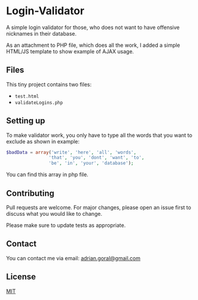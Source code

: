 # Login-Validator

A simple login validator for those, who does not want to have offensive nicknames in their database.

As an attachment to PHP file, which does all the work, I added a simple HTML/JS template to show example of AJAX usage.

## Files

This tiny project contains two files:
+ ```test.html```
+ ```validateLogins.php```

## Setting up

To make validator work, you only have to type all the words that you want to exclude as shown in example:
```php
$badData = array('write', 'here', 'all', 'words', 
                'that', 'you', 'dont', 'want', 'to',
                'be', 'in', 'your', 'database');
```
You can find this array in php file.

## Contributing

Pull requests are welcome. For major changes, please open an issue first to discuss what you would like to change.

Please make sure to update tests as appropriate.

## Contact

You can contact me via email: 
<adrian.goral@gmail.com>

## License
[MIT](https://choosealicense.com/licenses/mit/)
